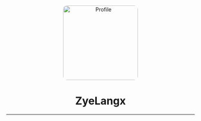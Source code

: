 <div class="profile" style="text-align: center;" >
    <img style="border-radius: 10px;" width="200px" height="200px" src="https://1.bp.blogspot.com/ogw/AOLn63HfseTfxclrtT2H0bH-Kkiq3bV2FEcRCquc-xGO=w790-h790" alt="Profile">
    <h1>ZyeLangx</h1>
    <hr>
</div>

